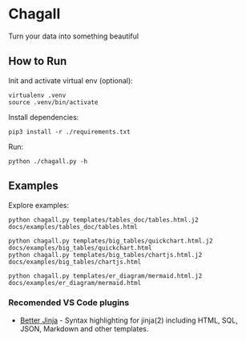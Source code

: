 # Chagall

Turn your data into something beautiful


## How to Run

Init and activate virtual env (optional):
```
virtualenv .venv
source .venv/bin/activate
```

Install dependencies:
```
pip3 install -r ./requirements.txt
```

Run:
```
python ./chagall.py -h
```


## Examples

Explore examples:
```
python chagall.py templates/tables_doc/tables.html.j2 docs/examples/tables_doc/tables.html

python chagall.py templates/big_tables/quickchart.html.j2 docs/examples/big_tables/quickchart.html
python chagall.py templates/big_tables/chartjs.html.j2 docs/examples/big_tables/chartjs.html

python chagall.py templates/er_diagram/mermaid.html.j2 docs/examples/er_diagram/mermaid.html
```


### Recomended VS Code plugins
- [Better Jinja](https://marketplace.visualstudio.com/items?itemName=samuelcolvin.jinjahtml) - Syntax highlighting for jinja(2) including HTML, SQL, JSON, Markdown and other templates.
